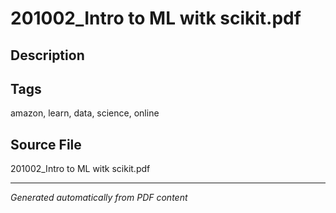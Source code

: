 # 201002_Intro to ML witk scikit.pdf

## Description

## Tags
amazon, learn, data, science, online

## Source File
201002_Intro to ML witk scikit.pdf

---
*Generated automatically from PDF content*
